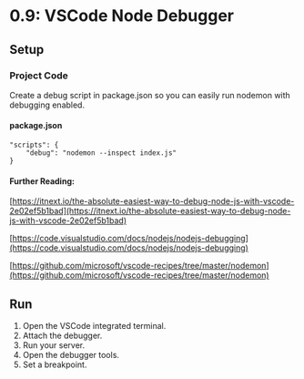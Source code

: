 # 0.9: VSCode Node Debugger

## Setup

### Project Code

Create a debug script in package.json so you can easily run nodemon with debugging enabled.

#### package.json

```text
"scripts": {
    "debug": "nodemon --inspect index.js"
}
```

#### Further Reading:

[https://itnext.io/the-absolute-easiest-way-to-debug-node-js-with-vscode-2e02ef5b1bad](https://itnext.io/the-absolute-easiest-way-to-debug-node-js-with-vscode-2e02ef5b1bad)

[https://code.visualstudio.com/docs/nodejs/nodejs-debugging](https://code.visualstudio.com/docs/nodejs/nodejs-debugging)

[https://github.com/microsoft/vscode-recipes/tree/master/nodemon](https://github.com/microsoft/vscode-recipes/tree/master/nodemon)

## Run

1. Open the VSCode integrated terminal.
2. Attach the debugger.
3. Run your server.
4. Open the debugger tools.
5. Set a breakpoint.
